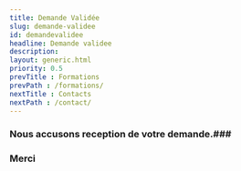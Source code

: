 ```yaml
---
title: Demande Validée
slug: demande-validee
id: demandevalidee
headline: Demande validee
description: 
layout: generic.html
priority: 0.5
prevTitle : Formations
prevPath : /formations/
nextTitle : Contacts
nextPath : /contact/
---
```

### Nous accusons reception de votre demande.###
### Merci ###
